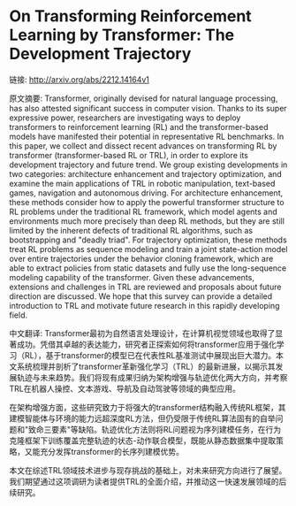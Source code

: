 # On Transforming Reinforcement Learning by Transformer: The Development Trajectory

链接: http://arxiv.org/abs/2212.14164v1

原文摘要:
Transformer, originally devised for natural language processing, has also
attested significant success in computer vision. Thanks to its super expressive
power, researchers are investigating ways to deploy transformers to
reinforcement learning (RL) and the transformer-based models have manifested
their potential in representative RL benchmarks. In this paper, we collect and
dissect recent advances on transforming RL by transformer (transformer-based RL
or TRL), in order to explore its development trajectory and future trend. We
group existing developments in two categories: architecture enhancement and
trajectory optimization, and examine the main applications of TRL in robotic
manipulation, text-based games, navigation and autonomous driving. For
architecture enhancement, these methods consider how to apply the powerful
transformer structure to RL problems under the traditional RL framework, which
model agents and environments much more precisely than deep RL methods, but
they are still limited by the inherent defects of traditional RL algorithms,
such as bootstrapping and "deadly triad". For trajectory optimization, these
methods treat RL problems as sequence modeling and train a joint state-action
model over entire trajectories under the behavior cloning framework, which are
able to extract policies from static datasets and fully use the long-sequence
modeling capability of the transformer. Given these advancements, extensions
and challenges in TRL are reviewed and proposals about future direction are
discussed. We hope that this survey can provide a detailed introduction to TRL
and motivate future research in this rapidly developing field.

中文翻译:
Transformer最初为自然语言处理设计，在计算机视觉领域也取得了显著成功。凭借其卓越的表达能力，研究者正探索如何将transformer应用于强化学习（RL），基于transformer的模型已在代表性RL基准测试中展现出巨大潜力。本文系统梳理并剖析了transformer革新强化学习（TRL）的最新进展，以揭示其发展轨迹与未来趋势。我们将现有成果归纳为架构增强与轨迹优化两大方向，并考察TRL在机器人操控、文本游戏、导航及自动驾驶等领域的典型应用。

在架构增强方面，这些研究致力于将强大的transformer结构融入传统RL框架，其建模智能体与环境的能力远超深度RL方法，但仍受限于传统RL算法固有的自举问题和"致命三要素"等缺陷。轨迹优化方法则将RL问题视为序列建模任务，在行为克隆框架下训练覆盖完整轨迹的状态-动作联合模型，既能从静态数据集中提取策略，又能充分发挥transformer的长序列建模优势。

本文在综述TRL领域技术进步与现存挑战的基础上，对未来研究方向进行了展望。我们期望通过这项调研为读者提供TRL的全面介绍，并推动这一快速发展领域的后续研究。

